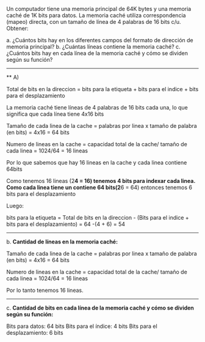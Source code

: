 Un computador tiene una memoria principal de 64K bytes y una memoria caché de 1K bits para
datos. La memoria caché utiliza correspondencia (mapeo) directa, con un tamaño de línea de 4
palabras de 16 bits c/u. Obtener:

a. ¿Cuántos bits hay en los diferentes campos del formato de dirección de memoria principal?
b. ¿Cuántas líneas contiene la memoria caché?
c. ¿Cuántos bits hay en cada línea de la memoria caché y cómo se dividen según su función?



--------------------------------------------------------------------------------------------------------

** A) 

Total de bits en la direccion = bits para la etiqueta + bits para el indice + bits para el desplazamiento

La memoria caché tiene líneas de 4 palabras de 16 bits cada una, lo que significa que cada línea tiene 
4x16 bits


Tamaño de cada linea de la cache = palabras por linea x tamaño de palabra (en bits)
				= 4x16 = 64 bits
				
Numero de lineas en la cache = capacidad total de la cache/ tamaño de cada linea
				= 1024/64 = 16 lineas
				
Por lo que sabemos que hay 16 lineas en la cache y cada linea contiene 64bits


Como tenemos 16 lineas (2**4 = 16) tenemos 4 bits para indexar cada linea.
Como cada linea tiene un contiene 64 bits(2**6 = 64) entonces tenemos 6 bits para el desplazamiento 

Luego: 

bits para la etiqueta = Total de bits en la direccion - (Bits para el indice + bits para el desplazamiento)
			= 64 -(4 + 6) = 54 


----------------------------------------------------------------------------------------------------------------------------


b. **Cantidad de líneas en la memoria caché:**

Tamaño de cada linea de la cache = palabras por linea x tamaño de palabra (en bits)
				= 4x16 = 64 bits

Numero de lineas en la cache = capacidad total de la cache/ tamaño de cada linea
				= 1024/64 = 16 lineas
				
Por lo tanto tenemos 16 lineas.

----------------------------------------------------------------------------------------------------------------------------

c. **Cantidad de bits en cada línea de la memoria caché y cómo se dividen según su función:**

Bits para datos: 64 bits
Bits para el índice: 4 bits
Bits para el desplazamiento: 6 bits


